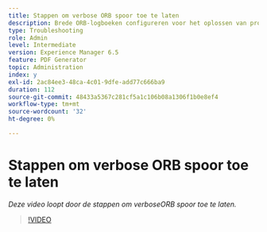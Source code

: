 ```yaml
---
title: Stappen om verbose ORB spoor toe te laten
description: Brede ORB-logboeken configureren voor het oplossen van problemen met PDF Generator
type: Troubleshooting
role: Admin
level: Intermediate
version: Experience Manager 6.5
feature: PDF Generator
topic: Administration
index: y
exl-id: 2ac84ee3-48ca-4c01-9dfe-add77c666ba9
duration: 112
source-git-commit: 48433a5367c281cf5a1c106b08a1306f1b0e8ef4
workflow-type: tm+mt
source-wordcount: '32'
ht-degree: 0%

---
```


# Stappen om verbose ORB spoor toe te laten

*Deze video loopt door de stappen om verboseORB spoor toe te laten.*

>[!VIDEO](https://video.tv.adobe.com/v/335526?quality=12&learn=on)
